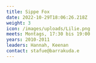```yaml
---
title: Sippe Fox
date: 2022-10-29T18:06:26.218Z
weight: 3
icon: /images/uploads/Lilie.png
meets: Montags, 17:30 bis 19:00
years: 2010-2011
leaders: Hannah, Keenan
contact: stafue@barrakuda.e
---
```

